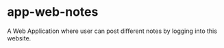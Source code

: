 # app-web-notes
A Web Application where user can post different notes by logging into this website. 
